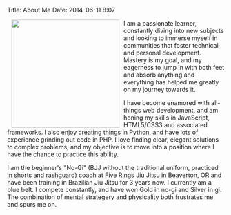 Title: About Me
Date: 2014-06-11 8:07

<img src="../theme/nogi.jpg" style="width: 250px; float: left; margin: 0 10px;">

I am a passionate learner, constantly diving into new subjects and looking to immerse myself in communities that foster technical and personal development. Mastery is my goal, and my eagerness to jump in with both feet and absorb anything and everything has helped me greatly on my journey towards it.

I have become enamored with all-things web development, and am honing my skills in JavaScript, HTML5/CSS3 and associated frameworks. I also enjoy creating things in Python, and have lots of experience grinding out code in PHP. I love finding clear, elegant solutions to complex problems, and my objective is to move into a position where I have the chance to practice this ability.

I am the beginner's "No-Gi" (BJJ without the traditional uniform, practiced in shorts and rashguard) coach at Five Rings Jiu Jitsu in Beaverton, OR and have been training in Brazilian Jiu Jitsu for 3 years now. I currently am a blue belt. I compete constantly, and have won Gold in no-gi and Silver in gi. The combination of mental strategery and physicality both frustrates me and spurs me on.